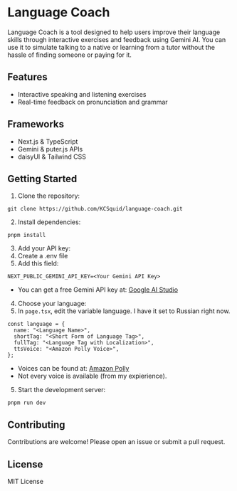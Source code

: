 # Language Coach

Language Coach is a tool designed to help users improve their language skills through interactive exercises and feedback using Gemini AI. You can use it to simulate talking to a native or learning from a tutor without the hassle of finding someone or paying for it.

## Features

- Interactive speaking and listening exercises
- Real-time feedback on pronunciation and grammar

## Frameworks

- Next.js & TypeScript
- Gemini & puter.js APIs
- daisyUI & Tailwind CSS

## Getting Started

1. Clone the repository:
  ```
  git clone https://github.com/KCSquid/language-coach.git
  ```
2. Install dependencies:
  ```
  pnpm install
  ```
3. Add your API key:
  1. Create a .env file
  2. Add this field:
  ```
  NEXT_PUBLIC_GEMINI_API_KEY=<Your Gemini API Key>
  ```
  - You can get a free Gemini API key at: [Google AI Studio](https://aistudio.google.com/app/apikey)
4. Choose your language:
  1. In `page.tsx`, edit the variable language. I have it set to Russian right now.
  ```
  const language = {
    name: "<Language Name>",
    shortTag: "<Short Form of Language Tag>",
    fullTag: "<Language Tag with Localization>",
    ttsVoice: "<Amazon Polly Voice>",
  };
  ```
  - Voices can be found at: [Amazon Polly](https://docs.aws.amazon.com/polly/latest/dg/available-voices.html)
  - Not every voice is available (from my expierience).
5. Start the development server:
  ```
  pnpm run dev
  ```

## Contributing

Contributions are welcome! Please open an issue or submit a pull request.

## License

MIT License
